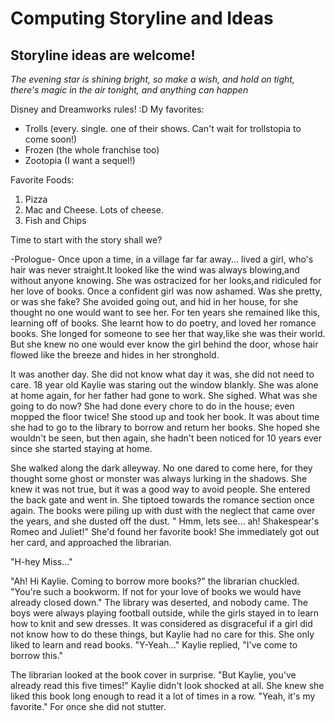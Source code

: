 # Computing Storyline and Ideas
## Storyline ideas are welcome!

*The evening star is shining bright, so make a wish, and hold on tight,*
*there's magic in the air tonight,*
*and anything can happen*

Disney and Dreamworks rules! :D
My favorites:
* Trolls (every. single. one of their shows. Can't wait for trollstopia to come soon!)
* Frozen (the whole franchise too)
* Zootopia (I want a sequel!)

Favorite Foods:
1. Pizza 
2. Mac and Cheese. Lots of cheese.
3. Fish and Chips 

Time to start with the story shall we?

-Prologue-
Once upon a time, in a village far far away... lived a girl, who's hair was never straight.It looked like the wind was always blowing,and without anyone knowing.
She was ostracized for her looks,and ridiculed for her love of books.
Once a confident girl was now ashamed. Was she pretty, or was she fake?
She avoided going out, and hid in her house, for she thought no one would want to see her.
For ten years she remained like this, learning off of books.
She learnt how to do poetry, and loved her romance books.
She longed for someone to see her that way,like she was their world.
But she knew no one would ever know the girl behind the door,
whose hair flowed like the breeze and hides in her stronghold.

It was another day. She did not know what day it was, she did not need to care. 18 year old Kaylie was staring out the window blankly. She was alone at home again, for her father had gone to work.
She sighed. What was she going to do now? She had done every chore to do in the house; even mopped the floor twice!
She stood up and took her book. It was about time she had to go to the library to borrow and return her books. She hoped she wouldn't be seen, but then again, she hadn't been noticed for 10 years ever since she started staying at home.

She walked along the dark alleyway. No one dared to come here, for they thought some ghost or monster was always lurking in the shadows. She knew it was not true, but it was a good way to avoid people.
She entered the back gate and went in. She tiptoed towards the romance section once again. The books were piling up with dust with the neglect that came over the years, and she dusted off the dust. " Hmm, lets see... ah! Shakespear's Romeo and Juliet!" She'd found her favorite book! She immediately got out her card, and approached the librarian.

"H-hey Miss..."

"Ah! Hi Kaylie. Coming to borrow more books?" the librarian chuckled. "You're such a bookworm. If not for your love of books we would have already closed down." The library was deserted, and nobody came. The boys were always playing football outside, while the girls stayed in to learn how to knit and sew dresses. It was considered as disgraceful if a girl did not know how to do these things, but Kaylie had no care for this. She only liked to learn and read books.
"Y-Yeah..." Kaylie replied, "I've come to borrow this."

The librarian looked at the book cover in surprise. "But Kaylie, you've already read this five times!"
Kaylie didn't look shocked at all. She knew she liked this book long enough to read it a lot of times in a row. "Yeah, it's my favorite." For once she did not stutter.
